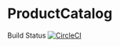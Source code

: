 # ProductCatalog
Build Status
[![CircleCI](https://circleci.com/gh/kene17/ProductCatalog.svg?style=svg)](https://circleci.com/gh/kene17/ProductCatalog)

